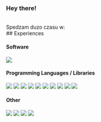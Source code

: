 ### Hey there!
<br/>
Spedzam duzo czasu w:
<br/> ## Experiences

#### Software

![](https://img.shields.io/badge/autodesk-0696D7?style=for-the-badge&logo=autodesk&logoColor=white)

#### Programming Languages / Libraries
![](https://img.shields.io/badge/python-3776AB?style=for-the-badge&logo=python&logoColor=white)
![](https://img.shields.io/badge/JavaScript-222222?style=for-the-badge&logo=JavaScript&logoColor=yellow)
![](https://img.shields.io/badge/React-222222?style=for-the-badge&logo=React&logoColor=white)
![](https://img.shields.io/badge/jquery-0769AD?style=for-the-badge&logo=jquery&logoColor=white)
![](https://img.shields.io/badge/web3.js-F16822?style=for-the-badge&logo=web3.js&logoColor=white)
![](https://img.shields.io/badge/Lua-2C2D72?style=for-the-badge&logo=Lua&logoColor=white)
![](https://img.shields.io/badge/php-777BB4?style=for-the-badge&logo=PhP&logoColor=white)
![](https://img.shields.io/badge/HTML5-E34F26?style=for-the-badge&logo=html5&logoColor=white)
![](https://img.shields.io/badge/css3-1572B6?style=for-the-badge&logo=css3&logoColor=white)
![](https://img.shields.io/badge/json-000000?style=for-the-badge&logo=json&logoColor=white)

#### Other
![](https://img.shields.io/badge/electron-47848F?style=for-the-badge&logo=electron&logoColor=white)
![](https://img.shields.io/badge/node.js-339933?style=for-the-badge&logo=node.js&logoColor=white)
![](https://img.shields.io/badge/git-F05032?style=for-the-badge&logo=git&logoColor=white)
![](https://img.shields.io/badge/npm-CB3837?style=for-the-badge&logo=npm&logoColor=white)
